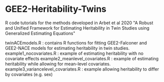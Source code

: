 # GEE2-Heritability-Twins
R code tutorials for the methods developed in Arbet et al 2020 "A Robust and Unified Framework for Estimating Heritability in Twin Studies using Generalized Estimating Equations"

twinACEmodels.R : contains R functions for fitting GEE2-Falconer and GEE2-NACE models for estimating heritability in twin studies.
example1_nocovariates.R : example of estimating heritability with no covariate effects
example2_meanlevel_covariates.R : example of estimating heritability while allowing for mean-level covariates.
example3_variancelevel_covariates.R : example allowing heritability to differ by covariates (e.g. sex)
